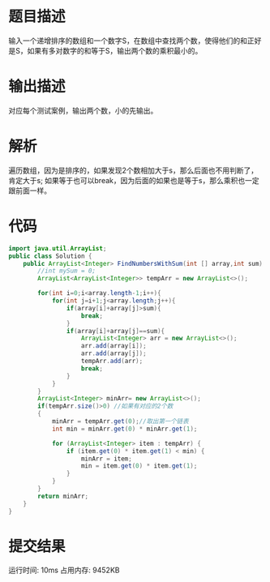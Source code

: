 # 题目描述
输入一个递增排序的数组和一个数字S，在数组中查找两个数，使得他们的和正好是S，如果有多对数字的和等于S，输出两个数的乘积最小的。
# 输出描述
对应每个测试案例，输出两个数，小的先输出。
# 解析
遍历数组，因为是排序的，如果发现2个数相加大于s，那么后面也不用判断了，肯定大于s; 如果等于也可以break，因为后面的如果也是等于s，那么乘积也一定跟前面一样。
# 代码
```java
import java.util.ArrayList;
public class Solution {
    public ArrayList<Integer> FindNumbersWithSum(int [] array,int sum) {
        //int mySum = 0;
        ArrayList<ArrayList<Integer>> tempArr = new ArrayList<>();

        for(int i=0;i<array.length-1;i++){
            for(int j=i+1;j<array.length;j++){
                if(array[i]+array[j]>sum){
                    break;
                }
                if(array[i]+array[j]==sum){
                    ArrayList<Integer> arr = new ArrayList<>();
                    arr.add(array[i]);
                    arr.add(array[j]);
                    tempArr.add(arr);
                    break;
                }
            }
        }
        ArrayList<Integer> minArr= new ArrayList<>();
        if(tempArr.size()>0) //如果有对应的2个数
        {
            minArr = tempArr.get(0);//取出第一个链表
            int min = minArr.get(0) * minArr.get(1);

            for (ArrayList<Integer> item : tempArr) {
                if (item.get(0) * item.get(1) < min) {
                    minArr = item;
                    min = item.get(0) * item.get(1);
                }
            }
        }
        return minArr;
    }
}
```
# 提交结果
运行时间: 10ms 占用内存: 9452KB
